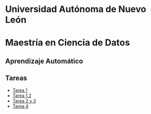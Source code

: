 # Universidad Autónoma de Nuevo León
# Maestría en Ciencia de Datos

## Aprendizaje Automático

## Tareas
- [Tarea 1](Tarea1.ipynb)
- [Tarea 1.2](Datos_Objetivo.ipynb)
- [Tarea 2 y 3](Tarea_2.ipynb)
- [Tarea 4](Tarea4.ipynb)

